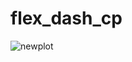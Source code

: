 # flex_dash_cp

![newplot](https://user-images.githubusercontent.com/12042357/154091603-9b405123-c2dd-4647-8bfd-ff5758c71cd0.png)

